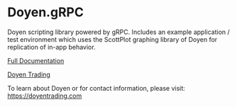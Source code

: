 # Doyen.gRPC
Doyen scripting library powered by gRPC. Includes an example application / test environment which uses the ScottPlot graphing library of Doyen for replication of in-app behavior.

[Full Documentation](https://1130-lab.github.io/Doyen.gRPC/Doyen.gRPC/sabledocs_output)

[Doyen Trading](https://doyentrading.com)

To learn about Doyen or for contact information, please visit:
https://doyentrading.com
